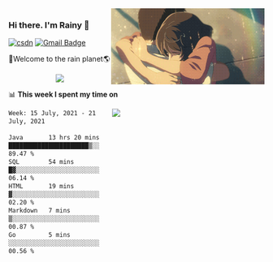 <img  align='right' height="150" src="https://github.com/LikeRainDay/LikeRainDay/blob/master/pic/img_rain_1.gif?raw=true">



### Hi there. I'm Rainy :lemon:

[![csdn](https://img.shields.io/badge/-csdn-c14438?style=flat-square&logo=c&logoColor=white)](https://blog.csdn.net/qq_15807167)
[![Gmail Badge](https://img.shields.io/badge/-gmail-c14438?style=flat-square&logo=Gmail&logoColor=white&link=mailto:houshuai0816@gmail.com)](mailto:houshuai0816@gmail.com)

🚀Welcome to the rain planet🌎

<center>
<img align='center'  src="https://source.unsplash.com/random/1200x600">
</center>

📊 **This week I spent my time on**

<img align='right'   width="300" src="https://github-readme-stats.vercel.app/api?username=LikeRainDay&show_icons=true&title_color=fff&icon_color=79ff97&text_color=9f9f9f&bg_color=151515">

<!--START_SECTION:waka-->
```text
Week: 15 July, 2021 - 21 July, 2021

Java       13 hrs 20 mins  ██████████████████████▒░░   89.47 % 
SQL        54 mins         █▓░░░░░░░░░░░░░░░░░░░░░░░   06.14 % 
HTML       19 mins         ▓░░░░░░░░░░░░░░░░░░░░░░░░   02.20 % 
Markdown   7 mins          ▒░░░░░░░░░░░░░░░░░░░░░░░░   00.87 % 
Go         5 mins          ░░░░░░░░░░░░░░░░░░░░░░░░░   00.56 % 
```
<!--END_SECTION:waka-->
